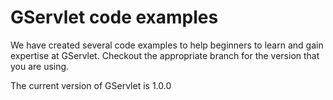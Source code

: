 # GServlet code examples

We have created several code examples to help beginners to learn and gain expertise at GServlet. Checkout the appropriate branch for the version that
you are using.

The current version of GServlet is 1.0.0
